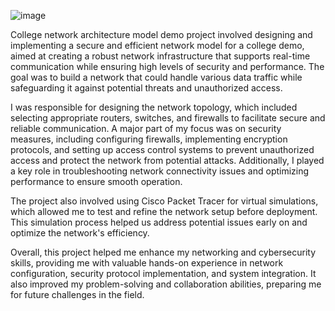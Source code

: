 ![image](https://github.com/user-attachments/assets/e6a3170e-cf4b-4e4a-a282-5577439085ee)

College network architecture  model demo project involved designing and implementing a secure and efficient network model for a college demo, aimed at creating a robust network infrastructure that supports real-time communication while ensuring high levels of security and performance. The goal was to build a network that could handle various data traffic while safeguarding it against potential threats and unauthorized access.

I was responsible for designing the network topology, which included selecting appropriate routers, switches, and firewalls to facilitate secure and reliable communication. A major part of my focus was on security measures, including configuring firewalls, implementing encryption protocols, and setting up access control systems to prevent unauthorized access and protect the network from potential attacks. Additionally, I played a key role in troubleshooting network connectivity issues and optimizing performance to ensure smooth operation.

The project also involved using Cisco Packet Tracer for virtual simulations, which allowed me to test and refine the network setup before deployment. This simulation process helped us address potential issues early on and optimize the network's efficiency.

Overall, this project helped me enhance my networking and cybersecurity skills, providing me with valuable hands-on experience in network configuration, security protocol implementation, and system integration. It also improved my problem-solving and collaboration abilities, preparing me for future challenges in the field.

